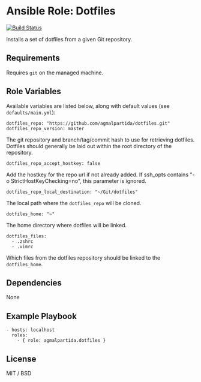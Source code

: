 # Ansible Role: Dotfiles

[![Build Status](https://travis-ci.org/agmalpartida/ansible-role-dotfiles.svg?branch=master)](https://travis-ci.org/agmalpartida/ansible-role-dotfiles)

Installs a set of dotfiles from a given Git repository.

## Requirements

Requires `git` on the managed machine.

## Role Variables

Available variables are listed below, along with default values (see `defaults/main.yml`):

    dotfiles_repo: "https://github.com/agmalpartida/dotfiles.git"
    dotfiles_repo_version: master

The git repository and branch/tag/commit hash to use for retrieving dotfiles. Dotfiles should generally be laid out within the root directory of the repository.

    dotfiles_repo_accept_hostkey: false

Add the hostkey for the repo url if not already added. If ssh_opts contains "-o StrictHostKeyChecking=no", this parameter is ignored.

    dotfiles_repo_local_destination: "~/Git/dotfiles"

The local path where the `dotfiles_repo` will be cloned.

    dotfiles_home: "~"

The home directory where dotfiles will be linked.

    dotfiles_files:
      - .zshrc
      - .vimrc

Which files from the dotfiles repository should be linked to the `dotfiles_home`.

## Dependencies

None

## Example Playbook

    - hosts: localhost
      roles:
        - { role: agmalpartida.dotfiles }

## License

MIT / BSD
